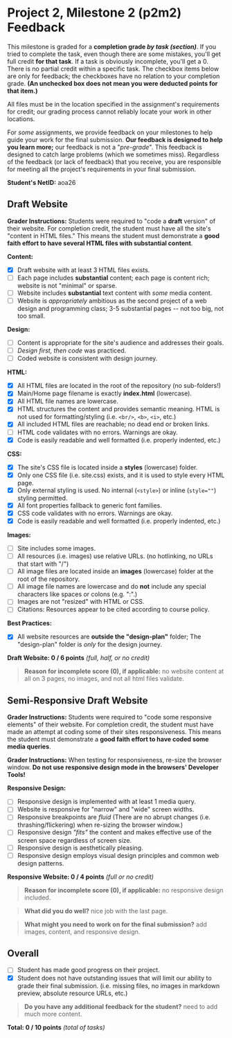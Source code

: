 # Project 2, Milestone 2 (p2m2) Feedback

This milestone is graded for a **completion grade _by task (section)_**. If you tried to complete the task, even though there are some mistakes, you'll get full credit **for that task**. If a task is obviously incomplete, you'll get a 0. There is no partial credit within a specific task. The checkbox items below are only for feedback; the checkboxes have no relation to your completion grade. **(An unchecked box does not mean you were deducted points for that item.)**

All files must be in the location specified in the assignment's requirements for credit; our grading process cannot reliably locate your work in other locations.

For _some_ assignments, we provide feedback on your milestones to help guide your work for the final submission. **Our feedback is designed to help you learn more;** our feedback is not a "_pre-grade_". This feedback is designed to catch large problems (which we sometimes miss). Regardless of the feedback (or lack of feedback) that you receive, you are responsible for meeting all the project's requirements in your final submission.


**Student's NetID:** aoa26

## Draft Website

**Grader Instructions:** Students were required to "code a **draft** version" of their website. For completion credit, the student must have all the site's "content in HTML files." This means the student must demonstrate a **good faith effort to have several HTML files with substantial content**.

**Content:**

- [x] Draft website with at least 3 HTML files exists.
- [ ] Each page includes **substantial** content; each page is content rich; website is not "minimal" or sparse.
- [ ] Website includes **substantial** text content with _some_ media content.
- [ ] Website is _appropriately_ ambitious as the second project of a web design and programming class; 3-5 substantial pages -- not too big, not too small.

**Design:**

- [ ] Content is appropriate for the site's audience and addresses their goals.
- [ ] _Design first, then code_ was practiced.
- [ ] Coded website is consistent with design journey.

**HTML:**

- [x] All HTML files are located in the root of the repository (no sub-folders!)
- [x] Main/Home page filename is exactly **index.html** (lowercase).
- [x] All HTML file names are lowercase.
- [x] HTML structures the content and provides semantic meaning. HTML is not used for formatting/styling (i.e. `<br/>`, `<b>`, `<i>`, etc.)
- [x] All included HTML files are reachable; no dead end or broken links.
- [ ] HTML code validates with no errors. Warnings are okay.
- [x] Code is easily readable and well formatted (i.e. properly indented, etc.)

**CSS:**

- [x] The site's CSS file is located inside a **styles** (lowercase) folder.
- [x] Only one CSS file (i.e. site.css) exists, and it is used to style every HTML page.
- [x] Only external styling is used. No internal (`<style>`) or inline (`style=""`) styling permitted.
- [x] All font properties fallback to generic font families.
- [x] CSS code validates with no errors. Warnings are okay.
- [x] Code is easily readable and well formatted (i.e. properly indented, etc.)

**Images:**

- [ ] Site includes some images.
- [ ] All resources (i.e. images) use relative URLs. (no hotlinking, no URLs that start with "/")
- [ ] All image files are located inside an **images** (lowercase) folder at the root of the repository.
- [ ] All image file names are lowercase and do **not** include any special characters like spaces or colons (e.g. ":".)
- [ ] Images are not "resized" with HTML or CSS.
- [ ] Citations: Resources appear to be cited according to course policy.

**Best Practices:**

- [x] All website resources are **outside the "design-plan"** folder; The "design-plan" folder is _only_ for the design journey.

**Draft Website: 0 / 6 points** _(full, half, or no credit)_
> **Reason for incomplete score (0), if applicable:**
> no website content at all on 3 pages, no images, and not all html files validate.


## Semi-Responsive Draft Website

**Grader Instructions:** Students were required to "code some responsive elements" of their website. For completion credit, the student must have made an attempt at coding  some of their sites responsiveness. This means the student must demonstrate a **good faith effort to have coded some media queries**.

**Grader Instructions:** When testing for responsiveness, re-size the browser window. **Do not use responsive design mode in the browsers' Developer Tools!**

**Responsive Design:**

- [ ] Responsive design is implemented with at least 1 media query.
- [ ] Website is responsive for "narrow" and "wide" screen widths.
- [ ] Responsive breakpoints are _fluid_ (There are no abrupt changes (i.e. thrashing/flickering) when re-sizing the browser window.)
- [ ] Responsive design _"fits"_ the content and makes effective use of the screen space regardless of screen size.
- [ ] Responsive design is aesthetically pleasing.
- [ ] Responsive design employs visual design principles and common web design patterns.

**Responsive Website: 0 / 4 points** _(full or no credit)_
> **Reason for incomplete score (0), if applicable:**
> no responsive design included.

> **What did you do well?**
> nice job with the last page.

> **What might you need to work on for the final submission?**
> add images, content, and responsive design.


## Overall

- [ ] Student has made good progress on their project.
- [x] Student does not have outstanding issues that will limit our ability to grade their final submission.
    (i.e. missing files, no images in markdown preview, absolute resource URLs, etc.)

> **Do you have any additional feedback for the student?**
> need to add much more content.


**Total: 0 / 10 points** _(total of tasks)_
